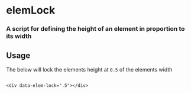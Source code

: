 # elemLock

### A script for defining the height of an element in proportion to its width

## Usage

The below will lock the elements height at `0.5` of the elements width

```

<div data-elem-lock=".5"></div>

```